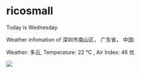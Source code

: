 # ricosmall

Today is Wednesday.

Weather infomation of 深圳市南山区， 广东省， 中国: 

Weather: 多云, Temperature: 22 ℃ , Air Index: 46 优

<img src="https://github-readme-stats.vercel.app/api?username=ricosmall&show_icons=true" />
